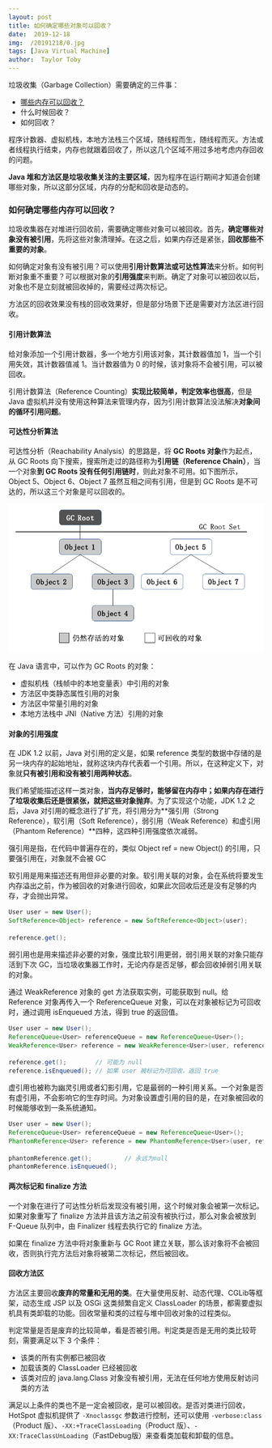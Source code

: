 ```yaml
---
layout: post
title: 如何确定哪些对象可以回收？
date:  2019-12-18
img:  /20191218/0.jpg
tags: [Java Virtual Machine]
author:  Taylor Toby
---
```


垃圾收集（Garbage Collection）需要确定的三件事：

* <a href="#如何确定哪些内存可以回收">哪些内存可以回收？</a>
* <a>什么时候回收？</a>
* <a>如何回收？</a>



程序计数器、虚拟机栈，本地方法栈三个区域，随线程而生，随线程而灭。方法或者线程执行结束，内存也就跟着回收了，所以这几个区域不用过多地考虑内存回收的问题。



**Java 堆和方法区是垃圾收集关注的主要区域**，因为程序在运行期间才知道会创建哪些对象，所以这部分区域，内存的分配和回收是动态的。



### <a name="如何确定哪些内存可以回收">如何确定哪些内存可以回收？</a>



垃圾收集器在对堆进行回收前，需要确定哪些对象可以被回收。首先，**确定哪些对象没有被引用**，先将这些对象清理掉。在这之后，如果内存还是紧张，**回收那些不重要的对象**。

如何确定对象有没有被引用？可以使用**引用计数算法或可达性算法**来分析。如何判断对象重不重要？可以根据对象的**引用强度**来判断。确定了对象可以被回收以后，对象也不是立刻就被回收掉的，需要经过两次标记。

方法区的回收效果没有栈的回收效果好，但是部分场景下还是需要对方法区进行回收。



#### 引用计数算法



给对象添加一个引用计数器，多一个地方引用该对象，其计数器值加 1，当一个引用失效，其计数器值减 1。当计数器值为 0 的时候，该对象将不会被引用，可以被回收。



引用计数算法（Reference Counting）**实现比较简单，判定效率也很高**，但是 Java 虚拟机并没有使用这种算法来管理内存，因为引用计数算法没法解决**对象间的循环引用问题**。



#### 可达性分析算法



可达性分析（Reachability Analysis）的思路是，将 **GC Roots 对象**作为起点，从 GC Roots 向下搜索，搜索所走过的路径称为**引用链（Reference Chain）**，当一个对象**到 GC Roots 没有任何引用链时**，则此对象不可用。如下图所示，Object 5、Object 6、Object 7 虽然互相之间有引用，但是到 GC Roots 是不可达的，所以这三个对象是可以回收的。

![](../assets/img/20191218/1.png)



在 Java 语言中，可以作为 GC Roots 的对象：

* 虚拟机栈（栈帧中的本地变量表）中引用的对象
* 方法区中类静态属性引用的对象
* 方法区中常量引用的对象
* 本地方法栈中 JNI（Native 方法）引用的对象



#### 对象的引用强度



在 JDK 1.2 以前，Java 对引用的定义是，如果 reference 类型的数据中存储的是另一块内存的起始地址，就称这块内存代表着一个引用。所以，在这种定义下，对象就**只有被引用和没有被引用两种状态**。

我们希望能描述这样一类对象，**当内存足够时，能够留在内存中；如果内存在进行了垃圾收集后还是很紧张，就把这些对象抛弃**。为了实现这个功能，JDK 1.2 之后，Java 对引用的概念进行了扩充，将引用分为**强引用（Strong Reference），软引用（Soft Reference），弱引用（Weak Reference）和虚引用（Phantom Reference）**四种，这四种引用强度依次减弱。



强引用是指，在代码中普遍存在的，类似  Object ref = new Object() 的引用，只要强引用在，对象就不会被 GC



软引用是用来描述还有用但非必要的对象。软引用关联的对象，会在系统将要发生内存溢出之前，作为被回收的对象进行回收，如果此次回收后还是没有足够的内存，才会抛出异常。

```java
User user = new User();
SoftReference<Object> reference = new SoftReference<Object>(user);

reference.get();
```



弱引用也是用来描述非必要的对象，强度比软引用更弱，弱引用关联的对象只能存活到下次 GC，当垃圾收集器工作时，无论内存是否足够，都会回收掉弱引用关联的对象。

通过 WeakReference 对象的 get 方法获取实例，可能获取到 null。给 Reference 对象再传入一个 ReferenceQueue 对象，可以在对象被标记为可回收时，通过调用 isEnqueued 方法，得到 true 的返回值。

```java
User user = new User();
ReferenceQueue<User> referenceQueue = new ReferenceQueue<User>();
WeakReference<User> reference = new WeakReference<User>(user, referenceQueue);

reference.get();		// 可能为 null
reference.isEnqueued();	// 如果 user 被标记为可回收，返回 true
```



虚引用也被称为幽灵引用或者幻影引用，它是最弱的一种引用关系。一个对象是否有虚引用，不会影响它的生存时间。为对象设置虚引用的目的是，在对象被回收的时候能够收到一条系统通知。

```java
User user = new User();
ReferenceQueue<User> referenceQueue = new ReferenceQueue<User>();
PhantomReference<User> reference = new PhantomReference<User>(user, referenceQueue);

phantomReference.get();			// 永远为null
phantomReference.isEnqueued();
```



#### 两次标记和 finalize 方法



一个对象在进行了可达性分析后发现没有被引用，这个时候对象会被第一次标记。如果对象重写了 finalize 方法并且该方法之前没有被执行过，那么对象会被放到 F-Queue 队列中，由 Finalizer 线程去执行它的 finalize 方法。



如果在 finalize 方法中将对象重新与 GC Root 建立关联，那么该对象将不会被回收，否则执行完方法后对象将被第二次标记，然后被回收。



#### 回收方法区



方法区主要回收**废弃的常量和无用的类**。在大量使用反射、动态代理、CGLib等框架，动态生成 JSP 以及 OSGi 这类频繁自定义 ClassLoader 的场景，都需要虚拟机具有类卸载的功能。回收常量和类的过程与堆中回收对象的过程类似。



判定常量是否是废弃的比较简单，看是否被引用。判定类是否是无用的类比较苛刻，需要满足以下 3 个条件：

* 该类的所有实例都已被回收
* 加载该类的 ClassLoader 已经被回收
* 该类对应的 java.lang.Class 对象没有被引用，无法在任何地方使用反射访问类的方法

满足以上条件的类也不是一定会被回收，是可以被回收。是否对类进行回收，HotSpot 虚拟机提供了 ```-Xnoclassgc``` 参数进行控制，还可以使用 ```-verbose:class``` （Product 版）、```-XX:+TraceClassLoading```（Product 版）、```-XX:TraceClassUnLoading```（FastDebug版）来查看类加载和卸载的信息。

